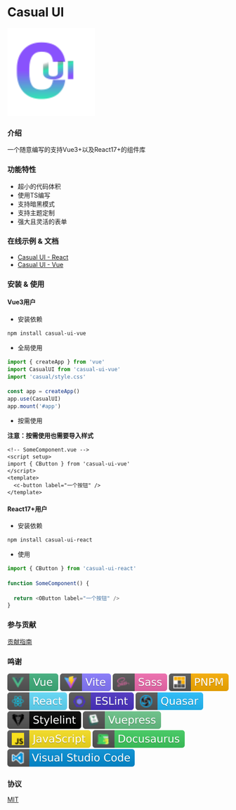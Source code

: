 # Casual UI

<img src="./packages/vue/docs/.vuepress/public/logo.svg" style="width: 200px;" />

### 介绍

一个随意编写的支持Vue3+以及React17+的组件库

### 功能特性

* 超小的代码体积
* 使用TS编写
* 支持暗黑模式
* 支持主题定制
* 强大且灵活的表单

### 在线示例 & 文档

* [Casual UI - React](https://casual-ui-react.donsen.site/)
* [Casual UI - Vue](https://casual-ui-vue.donsen.site/)

### 安装 & 使用

#### Vue3用户

* 安装依赖 

```sh
npm install casual-ui-vue
```

* 全局使用

```js
import { createApp } from 'vue'
import CasualUI from 'casual-ui-vue'
import 'casual/style.css'

const app = createApp()
app.use(CasualUI)
app.mount('#app')
```

* 按需使用

__注意：按需使用也需要导入样式__

```vue
<!-- SomeComponent.vue -->
<script setup>
import { CButton } from 'casual-ui-vue'
</script>
<template>
  <c-button label="一个按钮" />
</template>
```

#### React17+用户

* 安装依赖

```sh
npm install casual-ui-react
```

* 使用

```js
import { CButton } from 'casual-ui-react'

function SomeComponent() {

  return <OButton label="一个按钮" />
}
```

### 参与贡献

[贡献指南](./CONTRIBUTING.md)

### 鸣谢

![Vue](./badges/vue.svg)
![Vite](./badges/vite.svg)
![Sass](./badges/sass.svg)
![PNPM](./badges/pnpm.svg)
![React](./badges/react.svg)
![ESLint](./badges/eslint.svg)
![Quasar](./badges/quasar.svg)
![Stylelint](./badges/stylelint.svg)
![Vuepress](./badges/vuepress.svg)
![Javascript](./badges/javascript.svg)
![Docusaurus](./badges/docusaurus.svg)
![VSCode](./badges/vscode.svg)

### 协议

[MIT](./LICENSE)